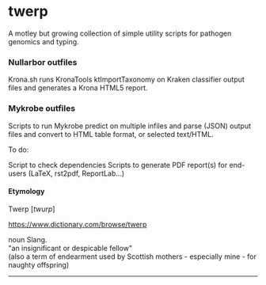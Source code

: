 # twerp

A motley but growing collection of simple utility scripts for pathogen genomics and typing.

### Nullarbor outfiles

Krona.sh runs KronaTools ktImportTaxonomy on Kraken classifier output files and generates a Krona HTML5 report.

### Mykrobe outfiles

Scripts to run Mykrobe predict on multiple infiles and parse (JSON) output files and convert to HTML table format, or selected text/HTML.

To do:

Script to check dependencies
Scripts to generate PDF report(s) for end-users (LaTeX, rst2pdf, ReportLab...)

#### Etymology

Twerp [<i>twurp</i>]

https://www.dictionary.com/browse/twerp

noun Slang.</br>
"an insignificant or despicable fellow"</br>
(also a term of endearment used by Scottish mothers - especially mine - for naughty offspring)

---
